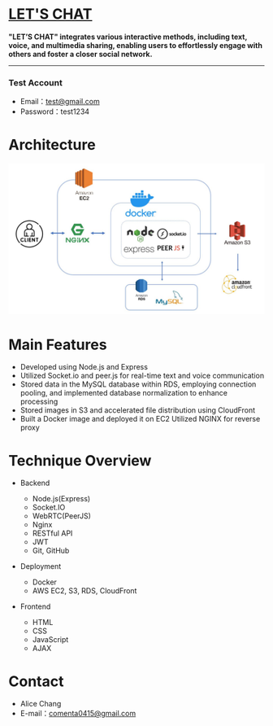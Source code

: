 # [LET'S CHAT](https://message-test.xyz/)

**"LET’S CHAT" integrates various interactive methods, including text, voice, and multimedia sharing, enabling users to effortlessly engage with others and foster a closer social network.**

<!-- 放個基本的畫面圖 -->

---

### Test Account

- Email：test@gmail.com
- Password：test1234

# Architecture

![](./public/images/architecture-diagram.jpg)

# Main Features

- Developed using Node.js and Express
- Utilized Socket.io and peer.js for real-time text and voice communication
- Stored data in the MySQL database within RDS, employing connection pooling, and implemented database normalization to enhance processing
- Stored images in S3 and accelerated file distribution using CloudFront
- Built a Docker image and deployed it on EC2
Utilized NGINX for reverse proxy

<!-- 資料庫設計 -->

# Technique Overview

- Backend
    - Node.js(Express)
    - Socket.IO
    - WebRTC(PeerJS)
    - Nginx
    - RESTful API
    - JWT
    - Git, GitHub

- Deployment
    - Docker
    - AWS EC2, S3, RDS, CloudFront

- Frontend
    - HTML
    - CSS
    - JavaScript
    - AJAX

# Contact

- Alice Chang
- E-mail：comenta0415@gmail.com
<!-- - Linkedin：https://www.linkedin.com/in/alice-chang-1a564b274/ -->